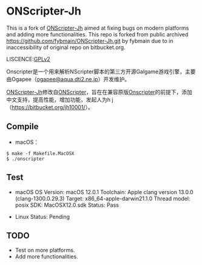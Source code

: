 # ONScripter-Jh
This is a fork of [ONScripter-Jh] aimed at fixing bugs on modern platforms and adding more functionalities.
This repo is forked from public archived https://github.com/fybmain/ONScripter-Jh.git by fybmain due to in inaccessibility of original repo on bitbucket.org.

LISCENCE:[GPLv2][]

Onscripter是一个用来解析NScripter脚本的第三方开源Galgame游戏引擎，主要由Ogapee（<ogapee@aqua.dti2.ne.jp>）开发维护。

[ONScripter-Jh][]修改自[ONScripter][]，旨在在兼容原版[Onscripter][]的前提下，添加中文支持，提高性能，增加功能，发起人为h j（<https://bitbucket.org/jh10001/>）。

## Compile

* macOS：
```
$ make -f Makefile.MacOSX
$ ./onscripter
```

## Test
* macOS
OS Version: macOS 12.0.1
Toolchain: Apple clang version 13.0.0 (clang-1300.0.29.3)
Target: x86_64-apple-darwin21.1.0
Thread model: posix
SDK: MacOSX12.0.sdk
Status: Pass

* Linux
Status: Pending

## TODO
* Test on more platforms.
* Add more functionalities.

[GPLv2]: https://www.gnu.org/licenses/old-licenses/gpl-2.0.html
[ONScripter]: https://onscripter.osdn.jp/onscripter.html
[ONScripter-Jh]: https://bitbucket.org/jh10001/onscripter-jh

